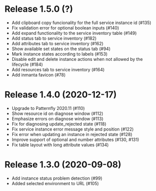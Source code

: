 # Release 1.5.0 (?)

- Add clipboard copy funcionality for the full service instance id (#135)
- Fix validation error for optional boolean inputs (#140)
- Add expand functionality to the service inventory table (#149)
- Add status tab to service inventory (#182)
- Add attributes tab to service inventory (#162)
- Show available set states on the status tab (#94)
- Mark instance states according to labels (#153)
- Disable edit and delete instance actions when not allowed by the lifecycle (#184)
- Add resources tab to service inventory (#164)
- Add inmanta favicon (#78)

# Release 1.4.0 (2020-12-17)

- Upgrade to Patternfly 2020.11 (#110)
- Show resource id on diagnose window (#112)
- Emphasize errors on diagnose window (#113)
- Fix for diagnosing update_rejected state (#118)
- Fix service instance error message style and position (#122)
- Fix error when updating an instance in rejected state (#128)
- Improve support of optional and number attributes (#130, #131)
- Fix table layout with long attribute values (#134)

# Release 1.3.0 (2020-09-08)

- Add instance status problem detection (#99)
- Added selected environment to URL (#105)
